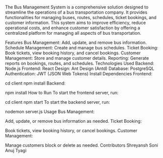 The Bus Management System is a comprehensive solution designed to streamline the operations of a bus transportation company. It provides functionalities for managing buses, routes, schedules, ticket bookings, and customer information. This system aims to improve efficiency, reduce operational costs, and enhance customer satisfaction by offering a centralized platform for managing all aspects of bus transportation.

Features
Bus Management: Add, update, and remove bus information.
Schedule Management: Create and manage bus schedules.
Ticket Booking: Book tickets, view booking history, and cancel bookings.
Customer Management: Store and manage customer details.
Reporting: Generate reports on bookings, routes, and schedules.
Technologies Used
Backend: Node.js
Frontend: React
Design: Ant Design (Antd)
Database: PostgreSQL
Authentication: JWT (JSON Web Tokens)
Install Dependencies
Frontend:

cd client
npm install
Backend:

npm install
How to Run
To start the frontend server, run:

cd client
npm start
To start the backend server, run:

nodemon server.js
Usage
Bus Management:

Add, update, or remove bus information as needed.
Ticket Booking:

Book tickets, view booking history, or cancel bookings.
Customer Management:

Manage customers block or delete as needed.
Contributors
Shreyansh Soni
Anuj Tyagi
